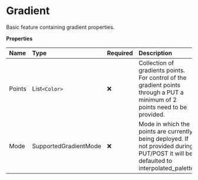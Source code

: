 # Gradient

Basic feature containing gradient properties.

**Properties**

| Name   | Type                  | Required | Description                                                                                                                         |
| :----- | :-------------------- | :------- | :---------------------------------------------------------------------------------------------------------------------------------- |
| Points | List`<Color>`         | ❌       | Collection of gradients points. For control of the gradient points through a PUT a minimum of 2 points need to be provided.         |
| Mode   | SupportedGradientMode | ❌       | Mode in which the points are currently being deployed. If not provided during PUT/POST it will be defaulted to interpolated_palette |

<!-- This file was generated by liblab | https://liblab.com/ -->
